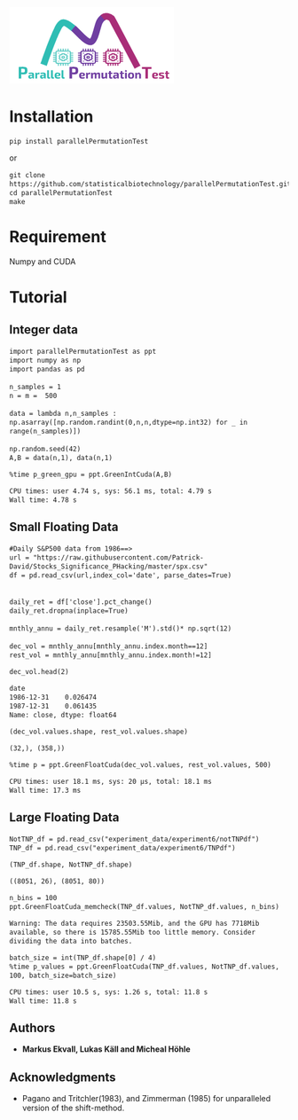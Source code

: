 <img src="/images/parallelPermTest.png">

# Installation
```
pip install parallelPermutationTest
```
or
```
git clone https://github.com/statisticalbiotechnology/parallelPermutationTest.git
cd parallelPermutationTest
make
```

# Requirement

Numpy and CUDA

# Tutorial

## Integer data


```
import parallelPermutationTest as ppt
import numpy as np
import pandas as pd

n_samples = 1
n = m =  500

data = lambda n,n_samples : np.asarray([np.random.randint(0,n,n,dtype=np.int32) for _ in range(n_samples)])

np.random.seed(42)
A,B = data(n,1), data(n,1)
```

```
%time p_green_gpu = ppt.GreenIntCuda(A,B)
```

```
CPU times: user 4.74 s, sys: 56.1 ms, total: 4.79 s
Wall time: 4.78 s
````

## Small Floating Data

```
#Daily S&P500 data from 1986==>
url = "https://raw.githubusercontent.com/Patrick-David/Stocks_Significance_PHacking/master/spx.csv"
df = pd.read_csv(url,index_col='date', parse_dates=True)


daily_ret = df['close'].pct_change()
daily_ret.dropna(inplace=True)

mnthly_annu = daily_ret.resample('M').std()* np.sqrt(12)

dec_vol = mnthly_annu[mnthly_annu.index.month==12]
rest_vol = mnthly_annu[mnthly_annu.index.month!=12]
```

```
dec_vol.head(2)
```

```
date
1986-12-31    0.026474
1987-12-31    0.061435
Name: close, dtype: float64
```

```
(dec_vol.values.shape, rest_vol.values.shape)
```

```
(32,), (358,))
```

```
%time p = ppt.GreenFloatCuda(dec_vol.values, rest_vol.values, 500)
```
```
CPU times: user 18.1 ms, sys: 20 µs, total: 18.1 ms
Wall time: 17.3 ms
```

## Large Floating Data
```
NotTNP_df = pd.read_csv("experiment_data/experiment6/notTNPdf")
TNP_df = pd.read_csv("experiment_data/experiment6/TNPdf")
```

```
(TNP_df.shape, NotTNP_df.shape)
```
```
((8051, 26), (8051, 80))
```
```
n_bins = 100
ppt.GreenFloatCuda_memcheck(TNP_df.values, NotTNP_df.values, n_bins)
```
```
Warning: The data requires 23503.55Mib, and the GPU has 7718Mib available, so there is 15785.55Mib too little memory. Consider dividing the data into batches.
```
```
batch_size = int(TNP_df.shape[0] / 4)
%time p_values = ppt.GreenFloatCuda(TNP_df.values, NotTNP_df.values, 100, batch_size=batch_size)
```
```
CPU times: user 10.5 s, sys: 1.26 s, total: 11.8 s
Wall time: 11.8 s
```

## Authors

* **Markus Ekvall, Lukas Käll and Micheal Höhle** 

## Acknowledgments

* Pagano and Tritchler(1983), and Zimmerman (1985) for unparalleled version of the shift-method.

